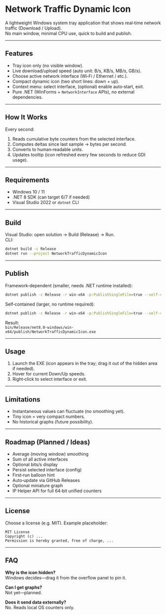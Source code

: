 # Network Traffic Dynamic Icon

A lightweight Windows system tray application that shows real‑time network traffic (Download / Upload).  
No main window, minimal CPU use, quick to build and publish.

---

## Features

- Tray icon only (no visible window).
- Live download/upload speed (auto unit: B/s, KB/s, MB/s, GB/s).
- Choose active network interface (Wi‑Fi / Ethernet / etc.).
- Compact dynamic icon (two short lines: down + up).
- Context menu: select interface, (optional) enable auto‑start, exit.
- Pure .NET (WinForms + `NetworkInterface` APIs), no external dependencies.

---

## How It Works

Every second:

1. Reads cumulative byte counters from the selected interface.
2. Computes deltas since last sample → bytes per second.
3. Converts to human‑readable units.
4. Updates tooltip (icon refreshed every few seconds to reduce GDI usage).

---

## Requirements

- Windows 10 / 11
- .NET 8 SDK (can target 6/7 if needed)
- Visual Studio 2022 or `dotnet` CLI

---

## Build

Visual Studio: open solution → Build (Release) → Run.  
CLI:

```bash
dotnet build -c Release
dotnet run --project NetworkTrafficDynamicIcon
```

---

## Publish

Framework‑dependent (smaller, needs .NET runtime installed):

```bash
dotnet publish -c Release -r win-x64 -p:PublishSingleFile=true --self-contained false
```

Self‑contained (larger, no runtime required):

```bash
dotnet publish -c Release -r win-x64 -p:PublishSingleFile=true --self-contained true
```

Result:  
`bin/Release/net8.0-windows/win-x64/publish/NetworkTrafficDynamicIcon.exe`

---

## Usage

1. Launch the EXE (icon appears in the tray; drag it out of the hidden area if needed).
2. Hover for current Down/Up speeds.
3. Right‑click to select interface or exit.

---

## Limitations

- Instantaneous values can fluctuate (no smoothing yet).
- Tiny icon = very compact numbers.
- No historical graphs (future possibility).

---

## Roadmap (Planned / Ideas)

- Average (moving window) smoothing
- Sum of all active interfaces
- Optional bits/s display
- Persist selected interface (config)
- First‑run balloon hint
- Auto‑update via GitHub Releases
- Optional miniature graph
- IP Helper API for full 64‑bit unified counters

---

## License

Choose a license (e.g. MIT). Example placeholder:

```
MIT License
Copyright (c) ...
Permission is hereby granted, free of charge, ...
```

---

## FAQ

**Why is the icon hidden?**  
Windows decides—drag it from the overflow panel to pin it.

**Can I get graphs?**  
Not yet—planned.

**Does it send data externally?**  
No. Reads local OS counters only.

